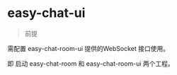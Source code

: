 # easy-chat-ui


> 前提

需配置 easy-chat-room-ui 提供的WebSocket 接口使用。

即 启动 easy-chat-room 和 easy-chat-room-ui 两个工程。
